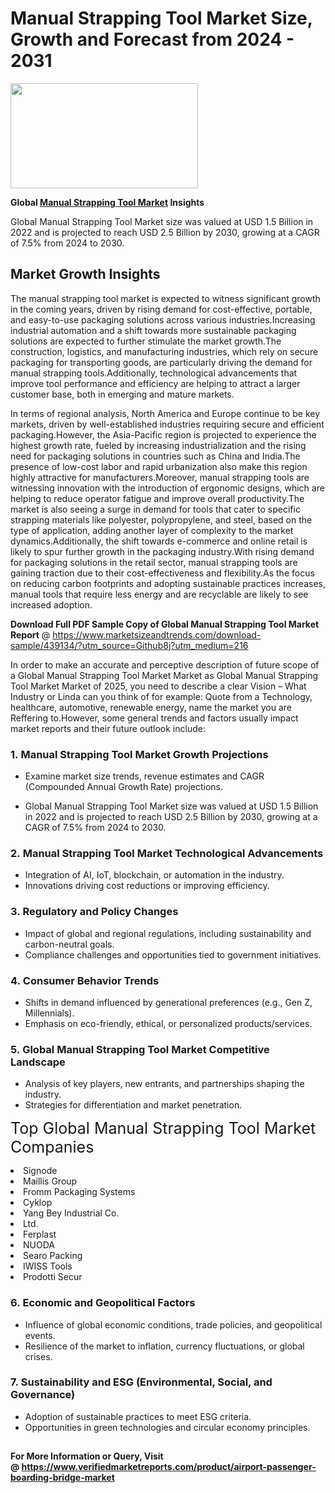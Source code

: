 <H1>Manual Strapping Tool Market Size, Growth and Forecast from 2024 - 2031</H1><img class="aligncenter size-medium wp-image-584254" src="https://thirdeyenews.in/wp-content/uploads/2024/09/Global-Market-Research-300x168.jpeg" alt="" width="300" height="168" /><p><strong>Global&nbsp;<a href="https://www.marketsizeandtrends.com/download-sample/439134/?utm_source=Github8j?utm_medium=216">Manual Strapping Tool Market</a> Insights</strong></p><p>Global Manual Strapping Tool Market size was valued at USD 1.5 Billion in 2022 and is projected to reach USD 2.5 Billion by 2030, growing at a CAGR of 7.5% from 2024 to 2030.</p><p><h2>Market Growth Insights</h2> <p>The manual strapping tool market is expected to witness significant growth in the coming years, driven by rising demand for cost-effective, portable, and easy-to-use packaging solutions across various industries.Increasing industrial automation and a shift towards more sustainable packaging solutions are expected to further stimulate the market growth.The construction, logistics, and manufacturing industries, which rely on secure packaging for transporting goods, are particularly driving the demand for manual strapping tools.Additionally, technological advancements that improve tool performance and efficiency are helping to attract a larger customer base, both in emerging and mature markets.</p> <p>In terms of regional analysis, North America and Europe continue to be key markets, driven by well-established industries requiring secure and efficient packaging.However, the Asia-Pacific region is projected to experience the highest growth rate, fueled by increasing industrialization and the rising need for packaging solutions in countries such as China and India.The presence of low-cost labor and rapid urbanization also make this region highly attractive for manufacturers.Moreover, manual strapping tools are witnessing innovation with the introduction of ergonomic designs, which are helping to reduce operator fatigue and improve overall productivity.The market is also seeing a surge in demand for tools that cater to specific strapping materials like polyester, polypropylene, and steel, based on the type of application, adding another layer of complexity to the market dynamics.Additionally, the shift towards e-commerce and online retail is likely to spur further growth in the packaging industry.With rising demand for packaging solutions in the retail sector, manual strapping tools are gaining traction due to their cost-effectiveness and flexibility.As the focus on reducing carbon footprints and adopting sustainable practices increases, manual tools that require less energy and are recyclable are likely to see increased adoption.</p> <p><span class=""><strong>Download Full PDF Sample Copy of Global Manual Strapping Tool Market Report</strong> @ <a href="https://www.marketsizeandtrends.com/download-sample/439134/?utm_source=Github8j?utm_medium=216" target="_blank">https://www.marketsizeandtrends.com/download-sample/439134/?utm_source=Github8j?utm_medium=216</a></span></p><p>In order to make an accurate and perceptive description of future scope of a Global&nbsp;Manual Strapping Tool Market Market as Global&nbsp;Manual Strapping Tool Market Market of 2025, you need to describe a clear Vision &ndash; What Industry or Linda can you think of for example: Quote from a Technology, healthcare, automotive, renewable energy, name the market you are Reffering to.However, some general trends and factors usually impact market reports and their future outlook include:</p><h3>1.&nbsp;<strong>Manual Strapping Tool Market Growth Projections</strong></h3><ul><li>Examine market size trends, revenue estimates and CAGR (Compounded Annual Growth Rate) projections.</li><li><p>Global Manual Strapping Tool Market size was valued at USD 1.5 Billion in 2022 and is projected to reach USD 2.5 Billion by 2030, growing at a CAGR of 7.5% from 2024 to 2030.</p></li></ul><h3>2.&nbsp;<strong>Manual Strapping Tool Market Technological Advancements</strong></h3><ul><li>Integration of AI, IoT, blockchain, or automation in the industry.</li><li>Innovations driving cost reductions or improving efficiency.</li></ul><h3>3.&nbsp;<strong>Regulatory and Policy Changes</strong></h3><ul><li>Impact of global and regional regulations, including sustainability and carbon-neutral goals.</li><li>Compliance challenges and opportunities tied to government initiatives.</li></ul><h3>4.&nbsp;<strong>Consumer Behavior Trends</strong></h3><ul><li>Shifts in demand influenced by generational preferences (e.g., Gen Z, Millennials).</li><li>Emphasis on eco-friendly, ethical, or personalized products/services.</li></ul><h3>5.&nbsp;<strong>Global Manual Strapping Tool Market Competitive Landscape</strong></h3><ul><li>Analysis of key players, new entrants, and partnerships shaping the industry.</li><li>Strategies for differentiation and market penetration.</li></ul><p data-pm-slice="1 1 []"><span style="color: inherit; font-family: inherit; font-size: 25px;">Top Global Manual Strapping Tool Market Companies</span></p><div class="" data-test-id=""><p><li>Signode</li><li> Maillis Group</li><li> Fromm Packaging Systems</li><li> Cyklop</li><li> Yang Bey Industrial Co.</li><li> Ltd.</li><li> Ferplast</li><li> NUODA</li><li> Searo Packing</li><li> IWISS Tools</li><li> Prodotti Secur</li></p></div><h3>6.&nbsp;<strong>Economic and Geopolitical Factors</strong></h3><ul><li>Influence of global economic conditions, trade policies, and geopolitical events.</li><li>Resilience of the market to inflation, currency fluctuations, or global crises.</li></ul><h3>7.&nbsp;<strong>Sustainability and ESG (Environmental, Social, and Governance)</strong></h3><ul><li>Adoption of sustainable practices to meet ESG criteria.</li><li>Opportunities in green technologies and circular economy principles.</li></ul><h2><strong style="font-size: 14px;">For More Information or Query, Visit @&nbsp;</strong><a style="background-color: #ffffff; font-size: 14px;" href="https://www.marketsizeandtrends.com/report/manual-strapping-tool-market/" target="_blank">https://www.verifiedmarketreports.com/product/airport-passenger-boarding-bridge-market</a></h2>